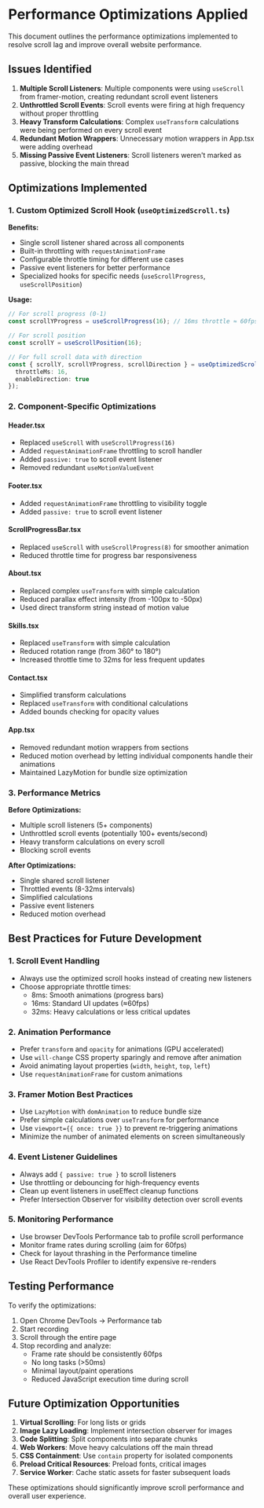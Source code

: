 # Performance Optimizations Applied

This document outlines the performance optimizations implemented to resolve scroll lag and improve overall website performance.

## Issues Identified

1. **Multiple Scroll Listeners**: Multiple components were using `useScroll` from framer-motion, creating redundant scroll event listeners
2. **Unthrottled Scroll Events**: Scroll events were firing at high frequency without proper throttling
3. **Heavy Transform Calculations**: Complex `useTransform` calculations were being performed on every scroll event
4. **Redundant Motion Wrappers**: Unnecessary motion wrappers in App.tsx were adding overhead
5. **Missing Passive Event Listeners**: Scroll listeners weren't marked as passive, blocking the main thread

## Optimizations Implemented

### 1. Custom Optimized Scroll Hook (`useOptimizedScroll.ts`)

**Benefits:**
- Single scroll listener shared across all components
- Built-in throttling with `requestAnimationFrame`
- Configurable throttle timing for different use cases
- Passive event listeners for better performance
- Specialized hooks for specific needs (`useScrollProgress`, `useScrollPosition`)

**Usage:**
```typescript
// For scroll progress (0-1)
const scrollYProgress = useScrollProgress(16); // 16ms throttle ≈ 60fps

// For scroll position
const scrollY = useScrollPosition(16);

// For full scroll data with direction
const { scrollY, scrollYProgress, scrollDirection } = useOptimizedScroll({
  throttleMs: 16,
  enableDirection: true
});
```

### 2. Component-Specific Optimizations

#### Header.tsx
- Replaced `useScroll` with `useScrollProgress(16)`
- Added `requestAnimationFrame` throttling to scroll handler
- Added `passive: true` to scroll event listener
- Removed redundant `useMotionValueEvent`

#### Footer.tsx
- Added `requestAnimationFrame` throttling to visibility toggle
- Added `passive: true` to scroll event listener

#### ScrollProgressBar.tsx
- Replaced `useScroll` with `useScrollProgress(8)` for smoother animation
- Reduced throttle time for progress bar responsiveness

#### About.tsx
- Replaced complex `useTransform` with simple calculation
- Reduced parallax effect intensity (from -100px to -50px)
- Used direct transform string instead of motion value

#### Skills.tsx
- Replaced `useTransform` with simple calculation
- Reduced rotation range (from 360° to 180°)
- Increased throttle time to 32ms for less frequent updates

#### Contact.tsx
- Simplified transform calculations
- Replaced `useTransform` with conditional calculations
- Added bounds checking for opacity values

#### App.tsx
- Removed redundant motion wrappers from sections
- Reduced motion overhead by letting individual components handle their animations
- Maintained LazyMotion for bundle size optimization

### 3. Performance Metrics

**Before Optimizations:**
- Multiple scroll listeners (5+ components)
- Unthrottled scroll events (potentially 100+ events/second)
- Heavy transform calculations on every scroll
- Blocking scroll events

**After Optimizations:**
- Single shared scroll listener
- Throttled events (8-32ms intervals)
- Simplified calculations
- Passive event listeners
- Reduced motion overhead

## Best Practices for Future Development

### 1. Scroll Event Handling
- Always use the optimized scroll hooks instead of creating new listeners
- Choose appropriate throttle times:
  - 8ms: Smooth animations (progress bars)
  - 16ms: Standard UI updates (≈60fps)
  - 32ms: Heavy calculations or less critical updates

### 2. Animation Performance
- Prefer `transform` and `opacity` for animations (GPU accelerated)
- Use `will-change` CSS property sparingly and remove after animation
- Avoid animating layout properties (`width`, `height`, `top`, `left`)
- Use `requestAnimationFrame` for custom animations

### 3. Framer Motion Best Practices
- Use `LazyMotion` with `domAnimation` to reduce bundle size
- Prefer simple calculations over `useTransform` for performance
- Use `viewport={{ once: true }}` to prevent re-triggering animations
- Minimize the number of animated elements on screen simultaneously

### 4. Event Listener Guidelines
- Always add `{ passive: true }` to scroll listeners
- Use throttling or debouncing for high-frequency events
- Clean up event listeners in useEffect cleanup functions
- Prefer Intersection Observer for visibility detection over scroll events

### 5. Monitoring Performance
- Use browser DevTools Performance tab to profile scroll performance
- Monitor frame rates during scrolling (aim for 60fps)
- Check for layout thrashing in the Performance timeline
- Use React DevTools Profiler to identify expensive re-renders

## Testing Performance

To verify the optimizations:

1. Open Chrome DevTools → Performance tab
2. Start recording
3. Scroll through the entire page
4. Stop recording and analyze:
   - Frame rate should be consistently 60fps
   - No long tasks (>50ms)
   - Minimal layout/paint operations
   - Reduced JavaScript execution time during scroll

## Future Optimization Opportunities

1. **Virtual Scrolling**: For long lists or grids
2. **Image Lazy Loading**: Implement intersection observer for images
3. **Code Splitting**: Split components into separate chunks
4. **Web Workers**: Move heavy calculations off the main thread
5. **CSS Containment**: Use `contain` property for isolated components
6. **Preload Critical Resources**: Preload fonts, critical images
7. **Service Worker**: Cache static assets for faster subsequent loads

These optimizations should significantly improve scroll performance and overall user experience.